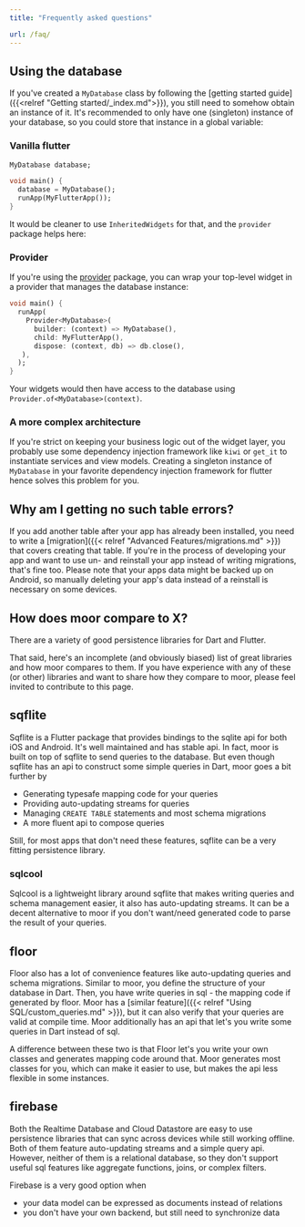 ```yaml
---
title: "Frequently asked questions"

url: /faq/
---
```


## Using the database
If you've created a `MyDatabase` class by following the [getting started guide]({{<relref "Getting started/_index.md">}}), you
still need to somehow obtain an instance of it. It's recommended to only have one (singleton) instance of your database,
so you could store that instance in a global variable:

### Vanilla flutter
```dart
MyDatabase database;

void main() {
  database = MyDatabase();
  runApp(MyFlutterApp());
}
```
It would be cleaner to use `InheritedWidgets` for that, and the `provider` package helps here:

### Provider
If you're using the [provider](https://pub.dev/packages/provider) package, you can wrap your top-level widget in a
provider that manages the database instance:
```dart
void main() {
  runApp(
    Provider<MyDatabase>(
      builder: (context) => MyDatabase(),
      child: MyFlutterApp(),
      dispose: (context, db) => db.close(),
   ),
  );
}
```
Your widgets would then have access to the database using `Provider.of<MyDatabase>(context)`.

### A more complex architecture
If you're strict on keeping your business logic out of the widget layer, you probably use some dependency injection 
framework like `kiwi` or `get_it` to instantiate services and view models. Creating a singleton instance of `MyDatabase`
in your favorite dependency injection framework for flutter hence solves this problem for you.

## Why am I getting no such table errors?

If you add another table after your app has already been installed, you need to write a [migration]({{< relref "Advanced Features/migrations.md" >}})
that covers creating that table. If you're in the process of developing your app and want to use un- and reinstall your app
instead of writing migrations, that's fine too. Please note that your apps data might be backed up on Android, so
manually deleting your app's data instead of a reinstall is necessary on some devices.

## How does moor compare to X?
There are a variety of good persistence libraries for Dart and Flutter.

That said, here's an incomplete (and obviously biased) list of great libraries and how moor compares to them.
If you have experience with any of these (or other) libraries and want to share how they compare to moor, please
feel invited to contribute to this page.

## sqflite
Sqflite is a Flutter package that provides bindings to the sqlite api for both iOS and Android. It's well maintained
and has stable api. In fact, moor is built on top of sqflite to send queries to the database. But even though sqflite
has an api to construct some simple queries in Dart, moor goes a bit further by

* Generating typesafe mapping code for your queries
* Providing auto-updating streams for queries
* Managing `CREATE TABLE` statements and most schema migrations
* A more fluent api to compose queries

Still, for most apps that don't need these features, sqflite can be a very fitting persistence library.

### sqlcool
Sqlcool is a lightweight library around sqflite that makes writing queries and schema management easier, it also has
auto-updating streams. It can be a decent alternative to moor if you don't want/need generated code to parse the
result of your queries.

## floor
Floor also has a lot of convenience features like auto-updating queries and schema migrations. Similar to moor, you
define the structure of your database in Dart. Then, you have write queries in sql - the mapping code if generated
by floor. Moor has a [similar feature]({{< relref "Using SQL/custom_queries.md" >}}), but it can also verify that your queries are valid at compile time. Moor
additionally has an api that let's you write some queries in Dart instead of sql.

A difference between these two is that Floor let's you write your own classes and generates mapping code around that.
Moor generates most classes for you, which can make it easier to use, but makes the api less flexible in some
instances.

## firebase
Both the Realtime Database and Cloud Datastore are easy to use persistence libraries that can sync across devices while
still working offline. Both of them feature auto-updating streams and a simple query api. However, neither of them is
a relational database, so they don't support useful sql features like aggregate functions, joins, or complex filters.

Firebase is a very good option when

- your data model can be expressed as documents instead of relations
- you don't have your own backend, but still need to synchronize data

